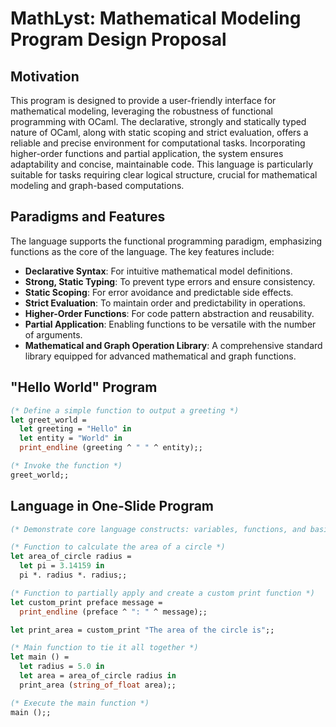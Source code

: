 # MathLyst: Mathematical Modeling Program Design Proposal

## Motivation

This program is designed to provide a user-friendly interface for mathematical modeling, leveraging the robustness of functional programming with OCaml. The declarative, strongly and statically typed nature of OCaml, along with static scoping and strict evaluation, offers a reliable and precise environment for computational tasks. Incorporating higher-order functions and partial application, the system ensures adaptability and concise, maintainable code. This language is particularly suitable for tasks requiring clear logical structure, crucial for mathematical modeling and graph-based computations.

## Paradigms and Features

The language supports the functional programming paradigm, emphasizing functions as the core of the language. The key features include:

- **Declarative Syntax**: For intuitive mathematical model definitions.
- **Strong, Static Typing**: To prevent type errors and ensure consistency.
- **Static Scoping**: For error avoidance and predictable side effects.
- **Strict Evaluation**: To maintain order and predictability in operations.
- **Higher-Order Functions**: For code pattern abstraction and reusability.
- **Partial Application**: Enabling functions to be versatile with the number of arguments.
- **Mathematical and Graph Operation Library**: A comprehensive standard library equipped for advanced mathematical and graph functions.

## "Hello World" Program

```ocaml
(* Define a simple function to output a greeting *)
let greet_world = 
  let greeting = "Hello" in
  let entity = "World" in
  print_endline (greeting ^ " " ^ entity);;

(* Invoke the function *)
greet_world;;
```
## Language in One-Slide Program
```ocaml
(* Demonstrate core language constructs: variables, functions, and basic I/O *)

(* Function to calculate the area of a circle *)
let area_of_circle radius =
  let pi = 3.14159 in
  pi *. radius *. radius;;

(* Function to partially apply and create a custom print function *)
let custom_print preface message =
  print_endline (preface ^ ": " ^ message);;

let print_area = custom_print "The area of the circle is";;

(* Main function to tie it all together *)
let main () =
  let radius = 5.0 in
  let area = area_of_circle radius in
  print_area (string_of_float area);;

(* Execute the main function *)
main ();;
```
